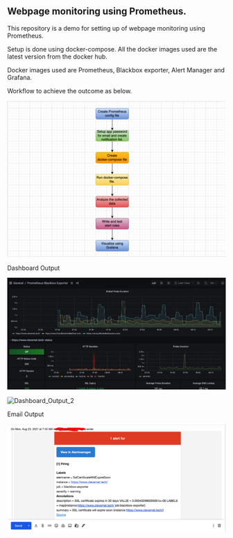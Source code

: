## Webpage monitoring using Prometheus.

This repository is a demo for setting up of webpage monitoring using Prometheus.

Setup is done using docker-compose. All the docker images used are the latest version from the docker hub.

Docker images used are Prometheus, Blackbox exporter, Alert Manager and Grafana.

Workflow to achieve the outcome as below.

![Workflow](https://github.com/swapnil-sarda/prometheus/blob/10c542a05b97683ae344be62025e1a7fc63d7625/Images/Workflow.png)

Dashboard Output

![Dashboard_Output_1](https://github.com/swapnil-sarda/prometheus/blob/43076c5625fb104a03600a37f3d589b33a2cced3/Images/Grafana_Ouput_1.png)

![Dashboard_Output_2](https://github.com/swapnil-sarda/prometheus/blob/43076c5625fb104a03600a37f3d589b33a2cced3/Images/Grafana_Ouput_2.png)


Email Output

![Email_Output](https://github.com/swapnil-sarda/prometheus/blob/df20701e229199516f8eedc87108eb76a6693345/Images/Email_Alert_Output.png)
